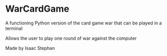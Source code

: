# WarCardGame
A functioning Python version of the card game war that can be played in a terminal

Allows the user to play one round of war against the computer

Made by Isaac Stephan
